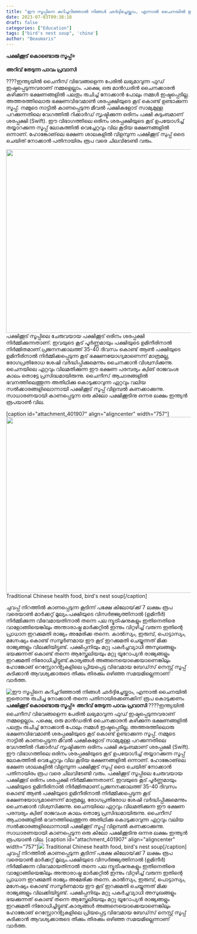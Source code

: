 ```yaml
---
title: "ഈ സൂപ്പിനെ കുറിച്ചറിഞ്ഞാൽ നിങ്ങൾ ഛർദ്ദിച്ചേയ്ക്കാം, എന്നാൽ ചൈനയിൽ ഇതൊന്നു രുചിച്ചു നോക്കാൻ തന്നെ പതിനായിരക്കണക്കിന് രൂപ കൊടുക്കണം"
date: 2023-07-03T09:38:18
draft: false
categories: ["Education"]
tags: ["bird's nest soup", 'china']
author: "Beaumaris"
---
```


<strong>പക്ഷിക്കൂട്‌ കൊണ്ടൊരു സൂപ്പ്‌⭐</strong>

<strong>അറിവ് തേടുന്ന പാവം പ്രവാസി</strong>

????ഇന്ത്യയിൽ ചൈനീസ്‌ വിഭവങ്ങളെന്ന പേരിൽ ലഭ്യമാവുന്ന ഫുഡ്‌ ഇഷ്ടപ്പെടുന്നവരാണ് നമ്മളെല്ലാം. പക്ഷെ, ഒരു മാൻഡരിൻ ചൈനക്കാരൻ കഴിക്കുന്ന ഭക്ഷണങ്ങളിൽ പലതും രുചിച്ച്‌ നോക്കാൻ പോലും നമ്മൾ ഇഷ്ടപ്പെടില്ല. അത്തരത്തിലൊരു ഭക്ഷണവിഭവമാൺ ശരപ്പക്ഷിയുടെ കൂട്‌ കൊണ്ട്‌ ഉണ്ടാക്കുന്ന സൂപ്പ്‌. നമ്മുടെ നാട്ടിൽ കാണപ്പെടുന്ന മീവൽ പക്ഷികളോട്‌ സാമ്യമുള്ള പറക്കുന്നതിലെ വേഗത്തിൽ റിക്കാർഡ്‌ സൃഷ്ടിക്കുന്ന ഒരിനം പക്ഷി കുടുംബമാണ്‌ ശരപ്പക്ഷി (Swift). ഈ വിഭാഗത്തിലെ ഒരിനം ശരപ്പക്ഷിയുടെ കൂട്‌ ഉപയോഗിച്ച്‌ തയ്യാറക്കുന്ന സൂപ്പ്‌ ലോകത്തിൽ വെച്ചേറ്റവും വില കൂടിയ ഭക്ഷണങ്ങളിൽ ഒന്നാണ്‌. ഹോങ്കോങ്‌ലെ ഭക്ഷണ ശാലകളിൽ വിളമ്പുന്ന പക്ഷിക്കൂട്‌ സുപ്പ്‌ ട്രൈ ചെയിത്‌ നോക്കാൻ പതിനായിരം രൂപ വരെ ചിലവിടേണ്ടി വരും.

<a href="https://cdn.boolokam.com/articles/2023/07/WFWFF.jpg"><img class="size-full wp-image-401906 aligncenter" src="https://cdn.boolokam.com/articles/2023/07/WFWFF.jpg" alt="" width="750" height="500" /></a>പക്ഷിക്കൂട് സൂപ്പിലെ ചേരുവയായ പക്ഷിക്കൂട് ഒരിനം ശരപ്പക്ഷി നിർമ്മിക്കുന്നതാണ്‌. ഇവയുടെ കൂട് പൂർണ്ണമായും പക്ഷിയുടെ ഉമിനീരിനാൽ നിർമ്മിതമാണ്.പ്രജനനക്കാലത്ത്‌ 35-40 ദിവസം കൊണ്ട്‌ ആൺ പക്ഷിയുടെ ഉമിനീരിനാൽ നിർമ്മിക്കപ്പെടുന്ന കൂട്‌ ഭക്ഷണയോഗ്യമാണെന്ന് മാത്രമല്ല, രോഗപ്രതിരോധ ശേഷി വർദ്ധിപ്പിക്കുമെന്നും ചൈനക്കാൻ വിശ്വസിക്കുന്നു. ചൈനയിലെ ഏറ്റവും വിലമതിക്കുന്ന ഈ ഭക്ഷണ പരമ്പര്യം ക്വിങ്‌ രാജവംശ കാലം തൊട്ടേ പ്രസിദ്ധമായിരുന്നു. ചൈനീസ് ആചാരങ്ങളിൽ ഭവനത്തിലെത്തുന്ന അതിഥിക്കു കൊടുക്കാവുന്ന ഏറ്റവും വലിയ സൽക്കാരങ്ങളിലൊന്നായി പക്ഷിക്കൂട് സൂപ്പ് വിളമ്പൽ കണക്കാക്കുന്നു. സാധാരണയായി കാണപ്പെടുന്ന ഒരു കിലോ പക്ഷിക്കൂടിനു ഒന്നര ലക്ഷം ഇന്ത്യൻ രൂപയാൺ വില.

[caption id="attachment_401907" align="aligncenter" width="757"]<a href="https://cdn.boolokam.com/articles/2023/07/E1ERR.jpg"><img class=" wp-image-401907" src="https://cdn.boolokam.com/articles/2023/07/E1ERR.jpg" alt="" width="757" height="479" /></a> Traditional Chinese health food, bird's nest soup[/caption]

ചുവപ്പ്‌ നിറത്തിൽ കാണപ്പെടുന്ന കൂടിന്ന് പക്ഷേ കിലോയ്‌ക്ക്‌ 7 ലക്ഷം രൂപ വരെയാൺ മാർക്കറ്റ്‌ മൂല്യം.പക്ഷിയുടെ വിസർജ്ജ്യത്തിനാൽ (ഉമിനീർ) നിർമ്മിക്കുന്ന വിഭവമായതിനാൽ തന്നെ പല ന്യൂട്രിഷനുകളും ഇതിനെതിരെ വാളോങ്ങിയെങ്കിലും അന്താരാഷ്ട്ര മാർക്കറ്റിൽ ഇന്നും വിറ്റഴിച്ച്‌ വരുന്ന ഇതിന്റെ പ്രാധാന ഇറക്കുമതി രാജ്യം അമേരിക്ക തന്നെ. കാൽസ്യം, ഇരുമ്പ്‌, പൊട്ടാസ്യം, മഗ്നേഷ്യം കൊണ്ട്‌ സമ്പൂർണമായ ഈ കൂട്‌ ഇറക്കുമതി ചെയ്യുന്നത്‌ മിക്ക രാജ്യങ്ങളും വിലക്കിയിട്ടുണ്ട്‌.
പക്ഷിപ്പനിയും മറ്റു പകർച്ചവ്യാധി അസുഖങ്ങളും ഭയക്കുന്നത്‌ കൊണ്ട്‌ തന്നെ ആസ്ത്രേലിയയും മറ്റു യൂറോപ്യൻ രാജ്യങ്ങളും ഇറക്കുമതി നിരോധിച്ചിട്ടുണ്ട്‌.കാര്യങ്ങൾ അങ്ങനെയൊക്കെയാണെങ്കിലും ഹോങ്കോങ്‌ റെസ്റ്റോറന്റുകളിലെ പ്രിയപ്പെട്ട വിഭവമായ ബേഡ്‌സ്‌ നെസ്റ്റ്‌ സൂപ്പ്‌ കുടിക്കാൻ ആവശ്യക്കാരുടെ തിക്കും തിരക്കും ഒഴിഞ്ഞ സമയമില്ലെന്നാണ്‌ വാർത്ത.


![ഈ സൂപ്പിനെ കുറിച്ചറിഞ്ഞാൽ നിങ്ങൾ ഛർദ്ദിച്ചേയ്ക്കാം, എന്നാൽ ചൈനയിൽ ഇതൊന്നു രുചിച്ചു നോക്കാൻ തന്നെ പതിനായിരക്കണക്കിന് രൂപ കൊടുക്കണം](https://cdn.boolokam.com/articles/2023/07/WFWFF.jpg)**പക്ഷിക്കൂട്‌ കൊണ്ടൊരു സൂപ്പ്‌⭐** **അറിവ് തേടുന്ന പാവം പ്രവാസി** ????ഇന്ത്യയിൽ ചൈനീസ്‌ വിഭവങ്ങളെന്ന പേരിൽ ലഭ്യമാവുന്ന ഫുഡ്‌ ഇഷ്ടപ്പെടുന്നവരാണ് നമ്മളെല്ലാം. പക്ഷെ, ഒരു മാൻഡരിൻ ചൈനക്കാരൻ കഴിക്കുന്ന ഭക്ഷണങ്ങളിൽ പലതും രുചിച്ച്‌ നോക്കാൻ പോലും നമ്മൾ ഇഷ്ടപ്പെടില്ല. അത്തരത്തിലൊരു ഭക്ഷണവിഭവമാൺ ശരപ്പക്ഷിയുടെ കൂട്‌ കൊണ്ട്‌ ഉണ്ടാക്കുന്ന സൂപ്പ്‌. നമ്മുടെ നാട്ടിൽ കാണപ്പെടുന്ന മീവൽ പക്ഷികളോട്‌ സാമ്യമുള്ള പറക്കുന്നതിലെ വേഗത്തിൽ റിക്കാർഡ്‌ സൃഷ്ടിക്കുന്ന ഒരിനം പക്ഷി കുടുംബമാണ്‌ ശരപ്പക്ഷി (Swift). ഈ വിഭാഗത്തിലെ ഒരിനം ശരപ്പക്ഷിയുടെ കൂട്‌ ഉപയോഗിച്ച്‌ തയ്യാറക്കുന്ന സൂപ്പ്‌ ലോകത്തിൽ വെച്ചേറ്റവും വില കൂടിയ ഭക്ഷണങ്ങളിൽ ഒന്നാണ്‌. ഹോങ്കോങ്‌ലെ ഭക്ഷണ ശാലകളിൽ വിളമ്പുന്ന പക്ഷിക്കൂട്‌ സുപ്പ്‌ ട്രൈ ചെയിത്‌ നോക്കാൻ പതിനായിരം രൂപ വരെ ചിലവിടേണ്ടി വരും. [](https://cdn.boolokam.com/articles/2023/07/WFWFF.jpg)പക്ഷിക്കൂട് സൂപ്പിലെ ചേരുവയായ പക്ഷിക്കൂട് ഒരിനം ശരപ്പക്ഷി നിർമ്മിക്കുന്നതാണ്‌. ഇവയുടെ കൂട് പൂർണ്ണമായും പക്ഷിയുടെ ഉമിനീരിനാൽ നിർമ്മിതമാണ്.പ്രജനനക്കാലത്ത്‌ 35-40 ദിവസം കൊണ്ട്‌ ആൺ പക്ഷിയുടെ ഉമിനീരിനാൽ നിർമ്മിക്കപ്പെടുന്ന കൂട്‌ ഭക്ഷണയോഗ്യമാണെന്ന് മാത്രമല്ല, രോഗപ്രതിരോധ ശേഷി വർദ്ധിപ്പിക്കുമെന്നും ചൈനക്കാൻ വിശ്വസിക്കുന്നു. ചൈനയിലെ ഏറ്റവും വിലമതിക്കുന്ന ഈ ഭക്ഷണ പരമ്പര്യം ക്വിങ്‌ രാജവംശ കാലം തൊട്ടേ പ്രസിദ്ധമായിരുന്നു. ചൈനീസ് ആചാരങ്ങളിൽ ഭവനത്തിലെത്തുന്ന അതിഥിക്കു കൊടുക്കാവുന്ന ഏറ്റവും വലിയ സൽക്കാരങ്ങളിലൊന്നായി പക്ഷിക്കൂട് സൂപ്പ് വിളമ്പൽ കണക്കാക്കുന്നു. സാധാരണയായി കാണപ്പെടുന്ന ഒരു കിലോ പക്ഷിക്കൂടിനു ഒന്നര ലക്ഷം ഇന്ത്യൻ രൂപയാൺ വില. [caption id="attachment_401907" align="aligncenter" width="757"][![](https://cdn.boolokam.com/articles/2023/07/E1ERR.jpg)](https://cdn.boolokam.com/articles/2023/07/E1ERR.jpg) Traditional Chinese health food, bird's nest soup[/caption] ചുവപ്പ്‌ നിറത്തിൽ കാണപ്പെടുന്ന കൂടിന്ന് പക്ഷേ കിലോയ്‌ക്ക്‌ 7 ലക്ഷം രൂപ വരെയാൺ മാർക്കറ്റ്‌ മൂല്യം.പക്ഷിയുടെ വിസർജ്ജ്യത്തിനാൽ (ഉമിനീർ) നിർമ്മിക്കുന്ന വിഭവമായതിനാൽ തന്നെ പല ന്യൂട്രിഷനുകളും ഇതിനെതിരെ വാളോങ്ങിയെങ്കിലും അന്താരാഷ്ട്ര മാർക്കറ്റിൽ ഇന്നും വിറ്റഴിച്ച്‌ വരുന്ന ഇതിന്റെ പ്രാധാന ഇറക്കുമതി രാജ്യം അമേരിക്ക തന്നെ. കാൽസ്യം, ഇരുമ്പ്‌, പൊട്ടാസ്യം, മഗ്നേഷ്യം കൊണ്ട്‌ സമ്പൂർണമായ ഈ കൂട്‌ ഇറക്കുമതി ചെയ്യുന്നത്‌ മിക്ക രാജ്യങ്ങളും വിലക്കിയിട്ടുണ്ട്‌. പക്ഷിപ്പനിയും മറ്റു പകർച്ചവ്യാധി അസുഖങ്ങളും ഭയക്കുന്നത്‌ കൊണ്ട്‌ തന്നെ ആസ്ത്രേലിയയും മറ്റു യൂറോപ്യൻ രാജ്യങ്ങളും ഇറക്കുമതി നിരോധിച്ചിട്ടുണ്ട്‌.കാര്യങ്ങൾ അങ്ങനെയൊക്കെയാണെങ്കിലും ഹോങ്കോങ്‌ റെസ്റ്റോറന്റുകളിലെ പ്രിയപ്പെട്ട വിഭവമായ ബേഡ്‌സ്‌ നെസ്റ്റ്‌ സൂപ്പ്‌ കുടിക്കാൻ ആവശ്യക്കാരുടെ തിക്കും തിരക്കും ഒഴിഞ്ഞ സമയമില്ലെന്നാണ്‌ വാർത്ത.
